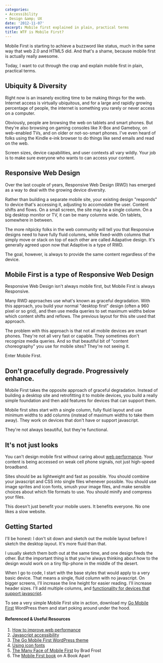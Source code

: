 ```yaml
---
categories:
- Accessibility
- Design &amp; UX
date: '2012-11-07'
excerpt: Mobile first explained in plain, practical terms
title: WTF is Mobile First?
---
```


Mobile First is starting to achieve a buzzword like status, much in the same way that web 2.0 and HTML5 did. And that's a shame, because mobile first is actually really awesome.

Today, I want to cut through the crap and explain mobile first in plain, practical terms.

<!--more-->

<h2>Ubiquity & Diversity</h2>

Right now is an insanely exciting time to be making things for the web. Internet access is virtually ubiquitous, and for a large and rapidly growing percentage of people, the internet is something you rarely or never access on a computer.

Obviously, people are browsing the web on tablets and smart phones. But they're also browsing on gaming consoles like X-Box and Gameboy, on web-enabled TVs, and on older or not-so-smart phones. I've even heard of folks using the Kindle e-ink browser to do things like send emails and read on the web.

Screen sizes, device capabilities, and user contexts all vary wildly. Your job is to make sure everyone who wants to can access your content.

<h2>Responsive Web Design</h2>

Over the last couple of years, Responsive Web Design (RWD) has emerged as a way to deal with the growing device diversity.

Rather than building a separate mobile site, your existing design "responds" to device that's accessing it, adjusting to accomodate the user. Content shifts and flows. On a small screen, the site may be a single column. On a big desktop monitor or TV, it can be many columns wide. On tablets, somewhere in between.

The more nitpicky folks in the web community will tell you that Responsive designs need to have fully fluid columns, while fixed-width columns that simply move or stack on top of each other are called Adapative design. It's generally agreed upon now that Adaptive is a type of RWD.

The goal, however, is always to provide the same content regardless of the device.

<h2>Mobile First is a type of Responsive Web Design</h2>

Responsive Web Design isn't always mobile first, but Mobile First is always Responsive.

Many RWD approaches use what's known as graceful degradation. With this approach, you build your normal "desktop first" design (often a 960 pixel or so grid), and then use media queries to set maximum widths below which content shifts and reflows. The previous layout for this site used that approach.

The problem with this approach is that not all mobile devices are smart phones. They're not all very fast or capable. They sometimes don't recognize media queries. And so that beautiful bit of "content choreography" you use for mobile sites? They're not seeing it.

Enter Mobile First.

<h2>Don't gracefully degrade. Progressively enhance.</h2>

Mobile First takes the opposite approach of graceful degradation. Instead of building a desktop site and retrofitting it to mobile devices, you build a really simple foundation and then add features for devices that can support them.

Mobile first sites start with a single column, fully fluid layout and use minimum widths to add columns (instead of maximum widths to take them away). They work on devices that don't have or support javascript.

They're not always beautiful, but they're functional.

<h2>It's not just looks</h2>

You can't design mobile first without caring about <a href="https://gomakethings.com/how-to-trick-out-the-performance-of-your-wordpress-site/">web performance</a>. Your content is being accessed on weak cell phone signals, not just high-speed broadband.

Sites should be as lightweight and fast as possible. You should combine your javascript and CSS into single files whenever possible. You should use image sprites and icon fonts, smush your image files, and make sensible choices about which file formats to use. You should minify and compress your files.

This doesn't just benefit your mobile users. It benefits everyone. No one likes a slow website.

<h2>Getting Started</h2>

I'll be honest: I don't sit down and sketch out the mobile layout before I sketch the desktop layout. It's more fluid than that.

I usually sketch them both out at the same time, and one design feeds the other. But the important thing is that you're always thinking about how to the design would work on a tiny flip-phone in the middle of the desert.

When I go to code, I start with the base styles that would apply to a very basic device. That means a single, fluid column with no javascript. On bigger screens, I'll increase the line height for easier reading. I'll increase header sizes. I'll add multiple columns, and <a href="https://gomakethings.com/accessible-javascript/">functionality for devices that support javascript</a>.

To see a very simple Mobile First site in action, download my <a href="https://gomakethings.com/go-mobile-first/">Go Mobile First</a> WordPress them and start poking around under the hood.

<h4> Referenced & Useful Resources</h4>

<ol>
<li><a href="https://gomakethings.com/how-to-trick-out-the-performance-of-your-wordpress-site/">How to improve web performance</a></li>
<li><a href="https://gomakethings.com/accessible-javascript/">Javascript accessibility</a></li>
<li><a href="https://gomakethings.com/go-mobile-first/">The Go Mobile First WordPress theme</a></li>
<li><a href="https://gomakethings.com/icon-fonts/">Using icon fonts</a></li>
<li><a href="http://bradfrostweb.com/blog/mobile/the-many-faces-of-mobile-first/">The Many Face of Mobile First</a> by Brad Frost</li>
<li>The <a href="http://www.abookapart.com/products/mobile-first">Mobile First book</a> on A Book Apart</li>
</ol>